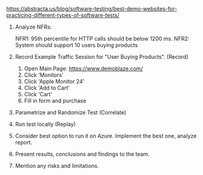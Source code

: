 https://abstracta.us/blog/software-testing/best-demo-websites-for-practicing-different-types-of-software-tests/

1. Analyze NFRs:

    NFR1: 95th percentile for HTTP calls should be below 1200 ms.
    NFR2: System should support 10 users buying products

2. Record Example Traffic Session for "User Buying Products". (Record)

    1. Open Main Page: https://www.demoblaze.com/
    2. Click 'Monitors'
    3. Click 'Apple Monitor 24'
    4. Click 'Add to Cart'
    5. Click 'Cart'
    6. Fill in form and purchase

3. Parametrize and Randomize Test (Correlate)
4. Run test locally (Replay)
5. Consider best option to run it on Azure. Implement the best one, analyze report.
6. Present results, conclusions and findings to the team.
7. Mention any risks and limitations. 

